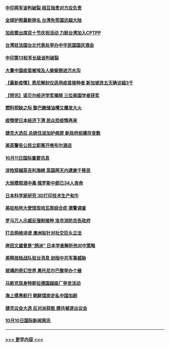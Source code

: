 #### [中印两军谈判破裂 相互指责对方应负责](../pages/prog202/a103240313.md?t=10121001) 
#### [全球护照最新排名 台湾免签国远超大陆](../pages/prog202/a103240261.md?t=10121001) 
#### [加政要出席双十节庆祝活动 力挺台湾加入CPTPP](../pages/prog202/a103240207.md?t=10121001) 
#### [台湾驻法国台北代表处举办中华民国国庆酒会](../pages/prog202/a103240212.md?t=10121001) 
#### [中印第13轮军长级谈判破裂](../pages/prog202/a103240201.md?t=10121001) 
#### [大量中国疫苗被埃及人偷偷倒进污水沟](../pages/prog202/a103240092.md?t=10121001) 
#### [【最新疫情】悉尼解封仅适用疫苗接种者 新加坡连五天确诊超3千](../pages/prog202/a103240042.md?t=10121001) 
#### [【短讯】诺贝尔经济学奖揭晓  三位美国学者获奖](../pages/prog202/a103240025.md?t=10121001) 
#### [燃料短缺之际 黎巴嫩储油槽又爆发大火](../pages/prog202/a103239987.md?t=10121001) 
#### [疫情使日本经济下滑 民众恐疫情再来](../pages/prog202/a103239948.md?t=10121001) 
#### [捷克大选后 总统住进加护病房 新政府组建存变数](../pages/prog202/a103239928.md?t=10121001) 
#### [美英警告公民立即离开喀布尔酒店](../pages/prog202/a103239870.md?t=10121001) 
#### [10月11日国际重要讯息](../pages/prog202/a103239814.md?t=10121001) 
#### [涉险穿越英吉利海峡 英国两天内逮逾千移民](../pages/prog202/a103239731.md?t=10121001) 
#### [大规模假酒中毒 俄罗斯中部已34人丧命](../pages/prog202/a103239706.md?t=10121001) 
#### [日本科学家研究 3D打印技术生产和牛](../pages/prog202/a103239434.md?t=10121001) 
#### [美驻柏林大使馆现哈瓦那综合症 德警调查](../pages/prog202/a103239464.md?t=10121001) 
#### [罗马万人示威反强制接种 洛市消防员告政府](../pages/prog202/a103239494.md?t=10121001) 
#### [打击网络诽谤 澳洲拟针对社交巨头立法](../pages/prog202/a103239472.md?t=10121001) 
#### [岸田文雄曾是“鸽派” 日本学者解析他对中策略](../pages/prog202/a103239451.md?t=10121001) 
#### [美释放陆战队驻台消息 剑指中共军事威胁](../pages/prog202/a103239294.md?t=10121001) 
#### [玻璃的奇幻世界 奥托尼尔巴黎举办个展](../pages/prog202/a103239287.md?t=10121001) 
#### [马斯克现身特斯拉德国超级厂导览活动](../pages/prog202/a103239269.md?t=10121001) 
#### [海上摸黑航行 朝鲜煤炭走私中国加剧](../pages/prog202/a103239335.md?t=10121001) 
#### [捷克议会大选 反对派获胜 捷共被逐出议会](../pages/prog202/a103239311.md?t=10121001) 
#### [10月10日国际新闻简讯](../pages/prog202/a103239296.md?t=10121001) 

----
#### [ >>> 更早内容 <<< ](../indexes/prog202-earlier.md)
